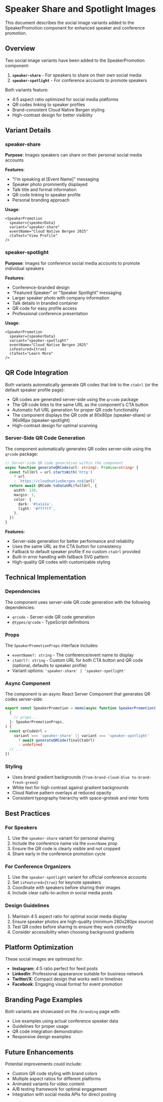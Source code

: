 # Speaker Share and Spotlight Images

This document describes the social image variants added to the SpeakerPromotion component for enhanced speaker and conference promotion.

## Overview

Two social image variants have been added to the SpeakerPromotion component:

1. **`speaker-share`** - For speakers to share on their own social media
2. **`speaker-spotlight`** - For conference accounts to promote speakers

Both variants feature:

- 4:5 aspect ratio optimized for social media platforms
- QR codes linking to speaker profiles
- Brand-consistent Cloud Native Bergen styling
- High-contrast design for better visibility

## Variant Details

### speaker-share

**Purpose**: Images speakers can share on their personal social media accounts

**Features**:

- "I'm speaking at [Event Name]" messaging
- Speaker photo prominently displayed
- Talk title and format information
- QR code linking to speaker profile
- Personal branding approach

**Usage**:

```tsx
<SpeakerPromotion
  speaker={speakerData}
  variant="speaker-share"
  eventName="Cloud Native Bergen 2025"
  ctaText="View Profile"
/>
```

### speaker-spotlight

**Purpose**: Images for conference social media accounts to promote individual speakers

**Features**:

- Conference-branded design
- "Featured Speaker" or "Speaker Spotlight" messaging
- Larger speaker photo with company information
- Talk details in branded container
- QR code for easy profile access
- Professional conference presentation

**Usage**:

```tsx
<SpeakerPromotion
  speaker={speakerData}
  variant="speaker-spotlight"
  eventName="Cloud Native Bergen 2025"
  isFeatured={true}
  ctaText="Learn More"
/>
```

## QR Code Integration

Both variants automatically generate QR codes that link to the `ctaUrl` (or the default speaker profile page):

- QR codes are generated server-side using the `qrcode` package
- The QR code links to the same URL as the component's CTA button
- Automatic full URL generation for proper QR code functionality
- The component displays the QR code at 80x80px (speaker-share) or 96x96px (speaker-spotlight)
- High-contrast design for optimal scanning

### Server-Side QR Code Generation

The component automatically generates QR codes server-side using the `qrcode` package:

```typescript
// Server-side QR code generation within the component
async function generateQRCode(url: string): Promise<string> {
  const fullUrl = url.startsWith('http')
    ? url
    : `https://cloudnativebergen.no${url}`
  return await QRCode.toDataURL(fullUrl, {
    width: 120,
    margin: 1,
    color: {
      dark: '#1a1a1a',
      light: '#ffffff',
    },
  })
}
```

**Features:**

- Server-side generation for better performance and reliability
- Uses the same URL as the CTA button for consistency
- Fallback to default speaker profile if no custom `ctaUrl` provided
- Built-in error handling with fallback SVG pattern
- High-quality QR codes with customizable styling

## Technical Implementation

### Dependencies

The component uses server-side QR code generation with the following dependencies:

- `qrcode` - Server-side QR code generation
- `@types/qrcode` - TypeScript definitions

### Props

The `SpeakerPromotionProps` interface includes:

- `eventName?: string` - The conference/event name to display
- `ctaUrl?: string` - Custom URL for both CTA button and QR code (optional, defaults to speaker profile)
- Variant options: `'speaker-share' | 'speaker-spotlight'`

### Async Component

The component is an async React Server Component that generates QR codes server-side:

```typescript
export const SpeakerPromotion = memo(async function SpeakerPromotion(
  {
    // props...
  }: SpeakerPromotionProps,
) {
  const qrCodeUrl =
    variant === 'speaker-share' || variant === 'speaker-spotlight'
      ? await generateQRCode(finalCtaUrl)
      : undefined
  // ...
})
```

### Styling

- Uses brand gradient backgrounds (`from-brand-cloud-blue to-brand-fresh-green`)
- White text for high contrast against gradient backgrounds
- Cloud Native pattern overlays at reduced opacity
- Consistent typography hierarchy with space-grotesk and inter fonts

## Best Practices

### For Speakers

1. Use the `speaker-share` variant for personal sharing
2. Include the conference name via the `eventName` prop
3. Ensure the QR code is clearly visible and not cropped
4. Share early in the conference promotion cycle

### For Conference Organizers

1. Use the `speaker-spotlight` variant for official conference accounts
2. Set `isFeatured={true}` for keynote speakers
3. Coordinate with speakers before sharing their images
4. Include clear calls-to-action in social media posts

### Design Guidelines

1. Maintain 4:5 aspect ratio for optimal social media display
2. Ensure speaker photos are high-quality (minimum 280x280px source)
3. Test QR codes before sharing to ensure they work correctly
4. Consider accessibility when choosing background gradients

## Platform Optimization

These social images are optimized for:

- **Instagram**: 4:5 ratio perfect for feed posts
- **LinkedIn**: Professional appearance suitable for business network
- **Twitter/X**: Compact design that works well in timelines
- **Facebook**: Engaging visual format for event promotion

## Branding Page Examples

Both variants are showcased on the `/branding` page with:

- Live examples using actual conference speaker data
- Guidelines for proper usage
- QR code integration demonstration
- Responsive design examples

## Future Enhancements

Potential improvements could include:

- Custom QR code styling with brand colors
- Multiple aspect ratios for different platforms
- Animated variants for video content
- A/B testing framework for optimal engagement
- Integration with social media APIs for direct posting
